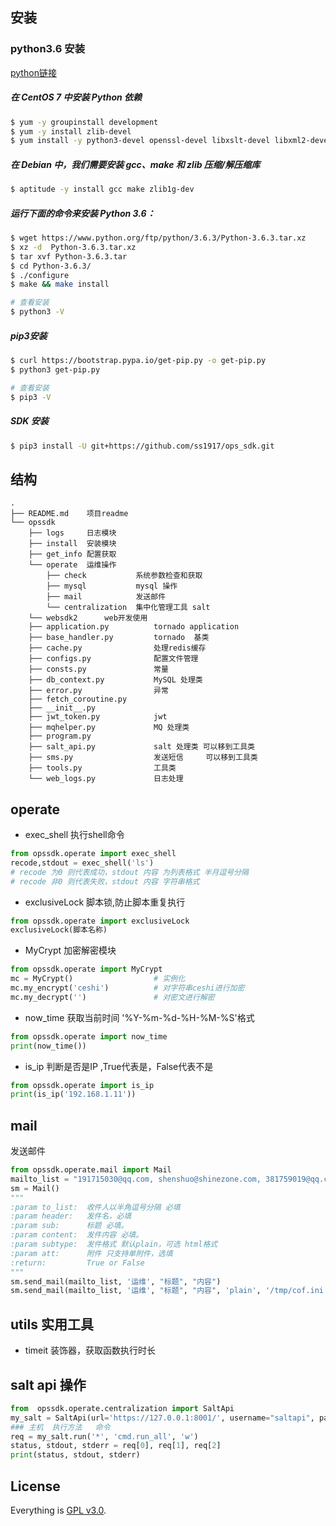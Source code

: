 ## 安装
### python3.6 安装
[python链接](https://www.python.org/)
##### 在 CentOS 7 中安装 Python 依赖
```bash
$ yum -y groupinstall development
$ yum -y install zlib-devel
$ yum install -y python3-devel openssl-devel libxslt-devel libxml2-devel libcurl-devel
```
##### 在 Debian 中，我们需要安装 gcc、make 和 zlib 压缩/解压缩库
```bash
$ aptitude -y install gcc make zlib1g-dev
```
##### 运行下面的命令来安装 Python 3.6：
```bash
$ wget https://www.python.org/ftp/python/3.6.3/Python-3.6.3.tar.xz
$ xz -d  Python-3.6.3.tar.xz
$ tar xvf Python-3.6.3.tar
$ cd Python-3.6.3/
$ ./configure
$ make && make install

# 查看安装
$ python3 -V
```

##### pip3安装
```bash
$ curl https://bootstrap.pypa.io/get-pip.py -o get-pip.py
$ python3 get-pip.py

# 查看安装
$ pip3 -V
```
##### SDK 安装
```bash
$ pip3 install -U git+https://github.com/ss1917/ops_sdk.git
```

## 结构
```shell
.
├── README.md    项目readme
└── opssdk
    ├── logs     日志模块
    ├── install  安装模块
    ├── get_info 配置获取
    └── operate  运维操作
        ├── check           系统参数检查和获取
        ├── mysql           mysql 操作
        ├── mail            发送邮件
        └── centralization  集中化管理工具 salt
    └── websdk2      web开发使用
    ├── application.py          tornado application
    ├── base_handler.py         tornado  基类
    ├── cache.py                处理redis缓存
    ├── configs.py              配置文件管理
    ├── consts.py               常量
    ├── db_context.py           MySQL 处理类
    ├── error.py                异常
    ├── fetch_coroutine.py      
    ├── __init__.py
    ├── jwt_token.py            jwt
    ├── mqhelper.py             MQ 处理类
    ├── program.py
    ├── salt_api.py             salt 处理类 可以移到工具类
    ├── sms.py                  发送短信     可以移到工具类
    ├── tools.py                工具类
    └── web_logs.py             日志处理
```

## operate
- exec_shell 执行shell命令
```python
from opssdk.operate import exec_shell
recode,stdout = exec_shell('ls')
# recode 为0 则代表成功，stdout 内容 为列表格式 半月逗号分隔
# recode 非0 则代表失败，stdout 内容 字符串格式
```
- exclusiveLock  脚本锁,防止脚本重复执行
```python
from opssdk.operate import exclusiveLock
exclusiveLock(脚本名称)
```
- MyCrypt  加密解密模块
```python
from opssdk.operate import MyCrypt
mc = MyCrypt()                  # 实例化
mc.my_encrypt('ceshi')          # 对字符串ceshi进行加密
mc.my_decrypt('')               # 对密文进行解密
```
- now_time 获取当前时间 '%Y-%m-%d-%H-%M-%S'格式
```python
from opssdk.operate import now_time
print(now_time())
```
- is_ip 判断是否是IP ,True代表是，False代表不是
```python
from opssdk.operate import is_ip
print(is_ip('192.168.1.11'))
```



## mail
发送邮件
```python
from opssdk.operate.mail import Mail
mailto_list = "191715030@qq.com, shenshuo@shinezone.com, 381759019@qq.com"
sm = Mail()
"""
:param to_list:  收件人以半角逗号分隔 必填
:param header:   发件名，必填
:param sub:      标题 必填。
:param content:  发件内容 必填。
:param subtype:  发件格式 默认plain，可选 html格式
:param att:      附件 只支持单附件，选填
:return:         True or False
"""
sm.send_mail(mailto_list, '运维', "标题", "内容")
sm.send_mail(mailto_list, '运维', "标题", "内容", 'plain', '/tmp/cof.ini')
```
## utils 实用工具

- timeit 装饰器，获取函数执行时长

## salt api 操作
```python
from  opssdk.operate.centralization import SaltApi
my_salt = SaltApi(url='https://127.0.0.1:8001/', username="saltapi", password="shenshuo")
### 主机  执行方法   命令
req = my_salt.run('*', 'cmd.run_all', 'w')
status, stdout, stderr = req[0], req[1], req[2]
print(status, stdout, stderr)
```

## License

Everything is [GPL v3.0](https://www.gnu.org/licenses/gpl-3.0.html).